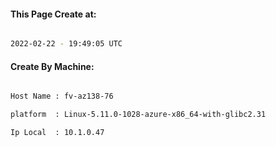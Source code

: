 
   
#### This Page Create at:

```bash

2022-02-22 - 19:49:05 UTC

```

#### Create By Machine:

```bash

Host Name : fv-az138-76

platform  : Linux-5.11.0-1028-azure-x86_64-with-glibc2.31

Ip Local  : 10.1.0.47

```


